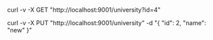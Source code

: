 curl -v -X GET "http://localhost:9001/university?id=4"

curl -v -X PUT "http://localhost:9001/university" -d "{ \"id\": 2, \"name\": \"new\" }"